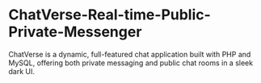 # ChatVerse-Real-time-Public-Private-Messenger
ChatVerse is a dynamic, full-featured chat application built with PHP and MySQL, offering both private messaging and public chat rooms in a sleek dark UI.
